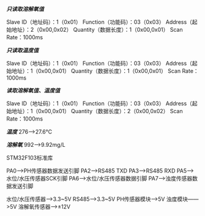 *****只读取溶解氧值*****

Slave ID（地址码）：1（0x01）
Function（功能码）：03（0x03）
Address（起始地址）：2（0x00,0x02）
Quantity（数据长度）：1（0x00,0x01）
Scan Rate：1000ms

*****只读取温度值*****

Slave ID（地址码）：1（0x01）
Function（功能码）：03（0x03）
Address（起始地址）：1（0x00,0x01）
Quantity（数据长度）：1（0x00,0x01）
Scan Rate：1000ms

*****读取溶解氧值、温度值*****

Slave ID（地址码）：1（0x01）
Function（功能码）：03（0x03）
Address（起始地址）：1（0x00,0x01）
Quantity（数据长度）：2（0x00,0x02）
Scan Rate：1000ms

*****温度*****
276-->27.6℃

*****溶解氧*****
992-->9.92mg/L


STM32F103标准库

PA0——>PH传感器数据发送引脚
PA2——>RS485 TXD
PA3——>RS485 RXD
PA5——>水位/水压传感器SCK引脚
PA6——>水位/水压传感器数据引脚
PA7——>浊度传感器数据发送引脚

水位/水压传感器——>3.3~5V
RS485——>3.3~5V
PH传感器模块——>5V
浊度模块——>5V
溶解氧传感器——>±12V



